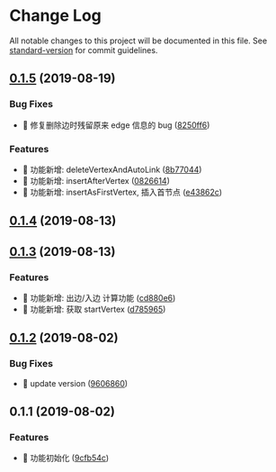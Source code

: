 # Change Log

All notable changes to this project will be documented in this file. See [standard-version](https://github.com/conventional-changelog/standard-version) for commit guidelines.

## [0.1.5](https://github.com/one-gourd/ide-model-graph/compare/v0.1.4...v0.1.5) (2019-08-19)


### Bug Fixes

* 🐛 修复删除边时残留原来 edge 信息的 bug ([8250ff6](https://github.com/one-gourd/ide-model-graph/commit/8250ff6))


### Features

* 🎸 功能新增: deleteVertexAndAutoLink ([8b77044](https://github.com/one-gourd/ide-model-graph/commit/8b77044))
* 🎸 功能新增: insertAfterVertex ([0826614](https://github.com/one-gourd/ide-model-graph/commit/0826614))
* 🎸 功能新增: insertAsFirstVertex, 插入首节点 ([e43862c](https://github.com/one-gourd/ide-model-graph/commit/e43862c))



## [0.1.4](https://github.com/one-gourd/ide-model-graph/compare/v0.1.3...v0.1.4) (2019-08-13)



## [0.1.3](https://github.com/one-gourd/ide-model-graph/compare/v0.1.2...v0.1.3) (2019-08-13)


### Features

* 🎸 功能新增: 出边/入边 计算功能 ([cd880e6](https://github.com/one-gourd/ide-model-graph/commit/cd880e6))
* 🎸 功能新增: 获取 startVertex ([d785965](https://github.com/one-gourd/ide-model-graph/commit/d785965))



## [0.1.2](https://github.com/one-gourd/ide-model-graph/compare/v0.1.1...v0.1.2) (2019-08-02)


### Bug Fixes

* 🐛 update version ([9606860](https://github.com/one-gourd/ide-model-graph/commit/9606860))



## 0.1.1 (2019-08-02)


### Features

* 🎸 功能初始化 ([9cfb54c](https://github.com/one-gourd/ide-model-graph/commit/9cfb54c))
